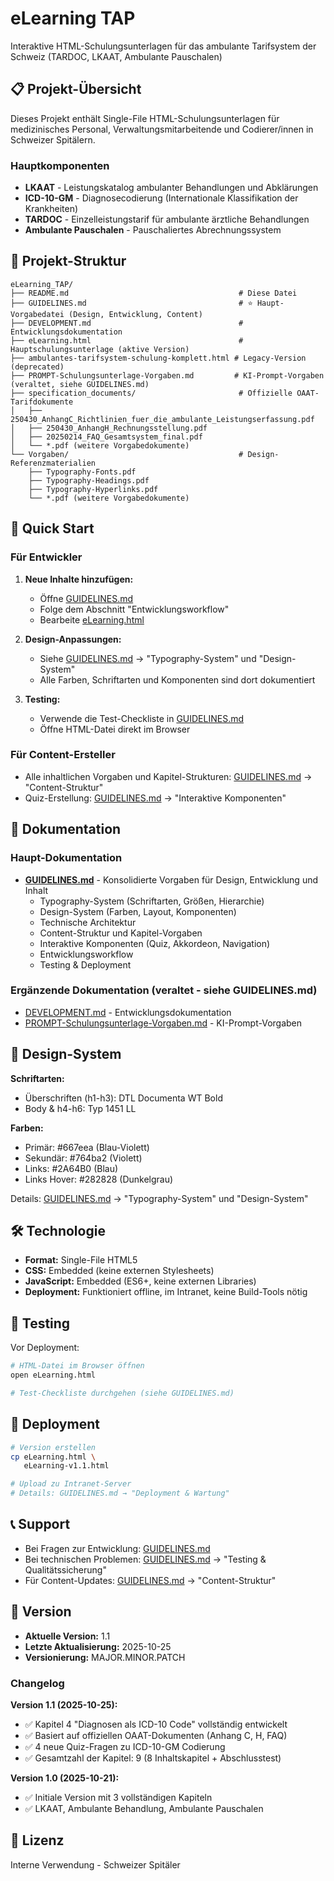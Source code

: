 # eLearning TAP

Interaktive HTML-Schulungsunterlagen für das ambulante Tarifsystem der Schweiz (TARDOC, LKAAT, Ambulante Pauschalen)

## 📋 Projekt-Übersicht

Dieses Projekt enthält Single-File HTML-Schulungsunterlagen für medizinisches Personal, Verwaltungsmitarbeitende und Codierer/innen in Schweizer Spitälern.

### Hauptkomponenten
- **LKAAT** - Leistungskatalog ambulanter Behandlungen und Abklärungen
- **ICD-10-GM** - Diagnosecodierung (Internationale Klassifikation der Krankheiten)
- **TARDOC** - Einzelleistungstarif für ambulante ärztliche Behandlungen
- **Ambulante Pauschalen** - Pauschaliertes Abrechnungssystem

## 📁 Projekt-Struktur

```
eLearning_TAP/
├── README.md                                      # Diese Datei
├── GUIDELINES.md                                  # ⭐ Haupt-Vorgabedatei (Design, Entwicklung, Content)
├── DEVELOPMENT.md                                 # Entwicklungsdokumentation
├── eLearning.html                                 # Hauptschulungsunterlage (aktive Version)
├── ambulantes-tarifsystem-schulung-komplett.html # Legacy-Version (deprecated)
├── PROMPT-Schulungsunterlage-Vorgaben.md         # KI-Prompt-Vorgaben (veraltet, siehe GUIDELINES.md)
├── specification_documents/                       # Offizielle OAAT-Tarifdokumente
│   ├── 250430_AnhangC_Richtlinien_fuer_die_ambulante_Leistungserfassung.pdf
│   ├── 250430_AnhangH_Rechnungsstellung.pdf
│   ├── 20250214_FAQ_Gesamtsystem_final.pdf
│   └── *.pdf (weitere Vorgabedokumente)
└── Vorgaben/                                      # Design-Referenzmaterialien
    ├── Typography-Fonts.pdf
    ├── Typography-Headings.pdf
    ├── Typography-Hyperlinks.pdf
    └── *.pdf (weitere Vorgabedokumente)
```

## 🚀 Quick Start

### Für Entwickler

1. **Neue Inhalte hinzufügen:**
   - Öffne [GUIDELINES.md](GUIDELINES.md)
   - Folge dem Abschnitt "Entwicklungsworkflow"
   - Bearbeite [eLearning.html](eLearning.html)

2. **Design-Anpassungen:**
   - Siehe [GUIDELINES.md](GUIDELINES.md) → "Typography-System" und "Design-System"
   - Alle Farben, Schriftarten und Komponenten sind dort dokumentiert

3. **Testing:**
   - Verwende die Test-Checkliste in [GUIDELINES.md](GUIDELINES.md)
   - Öffne HTML-Datei direkt im Browser

### Für Content-Ersteller

- Alle inhaltlichen Vorgaben und Kapitel-Strukturen: [GUIDELINES.md](GUIDELINES.md) → "Content-Struktur"
- Quiz-Erstellung: [GUIDELINES.md](GUIDELINES.md) → "Interaktive Komponenten"

## 📖 Dokumentation

### Haupt-Dokumentation
- **[GUIDELINES.md](GUIDELINES.md)** - Konsolidierte Vorgaben für Design, Entwicklung und Inhalt
  - Typography-System (Schriftarten, Größen, Hierarchie)
  - Design-System (Farben, Layout, Komponenten)
  - Technische Architektur
  - Content-Struktur und Kapitel-Vorgaben
  - Interaktive Komponenten (Quiz, Akkordeon, Navigation)
  - Entwicklungsworkflow
  - Testing & Deployment

### Ergänzende Dokumentation (veraltet - siehe GUIDELINES.md)
- [DEVELOPMENT.md](DEVELOPMENT.md) - Entwicklungsdokumentation
- [PROMPT-Schulungsunterlage-Vorgaben.md](PROMPT-Schulungsunterlage-Vorgaben.md) - KI-Prompt-Vorgaben

## 🎨 Design-System

**Schriftarten:**
- Überschriften (h1-h3): DTL Documenta WT Bold
- Body & h4-h6: Typ 1451 LL

**Farben:**
- Primär: #667eea (Blau-Violett)
- Sekundär: #764ba2 (Violett)
- Links: #2A64B0 (Blau)
- Links Hover: #282828 (Dunkelgrau)

Details: [GUIDELINES.md](GUIDELINES.md) → "Typography-System" und "Design-System"

## 🛠 Technologie

- **Format:** Single-File HTML5
- **CSS:** Embedded (keine externen Stylesheets)
- **JavaScript:** Embedded (ES6+, keine externen Libraries)
- **Deployment:** Funktioniert offline, im Intranet, keine Build-Tools nötig

## 🧪 Testing

Vor Deployment:
```bash
# HTML-Datei im Browser öffnen
open eLearning.html

# Test-Checkliste durchgehen (siehe GUIDELINES.md)
```

## 🚀 Deployment

```bash
# Version erstellen
cp eLearning.html \
   eLearning-v1.1.html

# Upload zu Intranet-Server
# Details: GUIDELINES.md → "Deployment & Wartung"
```

## 📞 Support

- Bei Fragen zur Entwicklung: [GUIDELINES.md](GUIDELINES.md)
- Bei technischen Problemen: [GUIDELINES.md](GUIDELINES.md) → "Testing & Qualitätssicherung"
- Für Content-Updates: [GUIDELINES.md](GUIDELINES.md) → "Content-Struktur"

## 📝 Version

- **Aktuelle Version:** 1.1
- **Letzte Aktualisierung:** 2025-10-25
- **Versionierung:** MAJOR.MINOR.PATCH

### Changelog

**Version 1.1 (2025-10-25):**
- ✅ Kapitel 4 "Diagnosen als ICD-10 Code" vollständig entwickelt
- ✅ Basiert auf offiziellen OAAT-Dokumenten (Anhang C, H, FAQ)
- ✅ 4 neue Quiz-Fragen zu ICD-10-GM Codierung
- ✅ Gesamtzahl der Kapitel: 9 (8 Inhaltskapitel + Abschlusstest)

**Version 1.0 (2025-10-21):**
- ✅ Initiale Version mit 3 vollständigen Kapiteln
- ✅ LKAAT, Ambulante Behandlung, Ambulante Pauschalen

## 📄 Lizenz

Interne Verwendung - Schweizer Spitäler
